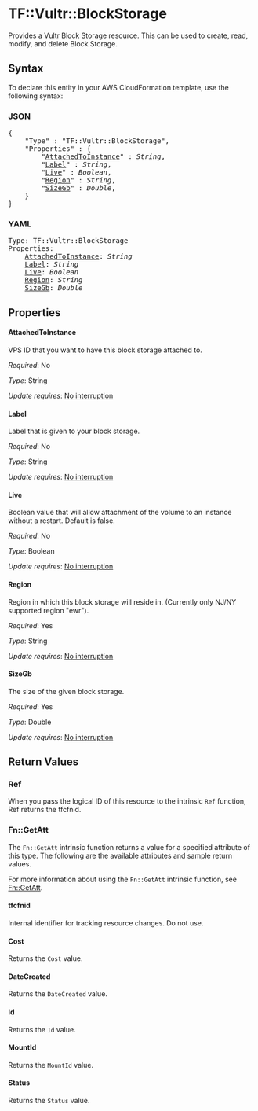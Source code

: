 # TF::Vultr::BlockStorage

Provides a Vultr Block Storage resource. This can be used to create, read, modify, and delete Block Storage.

## Syntax

To declare this entity in your AWS CloudFormation template, use the following syntax:

### JSON

<pre>
{
    "Type" : "TF::Vultr::BlockStorage",
    "Properties" : {
        "<a href="#attachedtoinstance" title="AttachedToInstance">AttachedToInstance</a>" : <i>String</i>,
        "<a href="#label" title="Label">Label</a>" : <i>String</i>,
        "<a href="#live" title="Live">Live</a>" : <i>Boolean</i>,
        "<a href="#region" title="Region">Region</a>" : <i>String</i>,
        "<a href="#sizegb" title="SizeGb">SizeGb</a>" : <i>Double</i>,
    }
}
</pre>

### YAML

<pre>
Type: TF::Vultr::BlockStorage
Properties:
    <a href="#attachedtoinstance" title="AttachedToInstance">AttachedToInstance</a>: <i>String</i>
    <a href="#label" title="Label">Label</a>: <i>String</i>
    <a href="#live" title="Live">Live</a>: <i>Boolean</i>
    <a href="#region" title="Region">Region</a>: <i>String</i>
    <a href="#sizegb" title="SizeGb">SizeGb</a>: <i>Double</i>
</pre>

## Properties

#### AttachedToInstance

VPS ID that you want to have this block storage attached to.

_Required_: No

_Type_: String

_Update requires_: [No interruption](https://docs.aws.amazon.com/AWSCloudFormation/latest/UserGuide/using-cfn-updating-stacks-update-behaviors.html#update-no-interrupt)

#### Label

Label that is given to your block storage.

_Required_: No

_Type_: String

_Update requires_: [No interruption](https://docs.aws.amazon.com/AWSCloudFormation/latest/UserGuide/using-cfn-updating-stacks-update-behaviors.html#update-no-interrupt)

#### Live

Boolean value that will allow attachment of the volume to an instance without a restart. Default is false.

_Required_: No

_Type_: Boolean

_Update requires_: [No interruption](https://docs.aws.amazon.com/AWSCloudFormation/latest/UserGuide/using-cfn-updating-stacks-update-behaviors.html#update-no-interrupt)

#### Region

Region in which this block storage will reside in. (Currently only NJ/NY supported region "ewr").

_Required_: Yes

_Type_: String

_Update requires_: [No interruption](https://docs.aws.amazon.com/AWSCloudFormation/latest/UserGuide/using-cfn-updating-stacks-update-behaviors.html#update-no-interrupt)

#### SizeGb

The size of the given block storage.

_Required_: Yes

_Type_: Double

_Update requires_: [No interruption](https://docs.aws.amazon.com/AWSCloudFormation/latest/UserGuide/using-cfn-updating-stacks-update-behaviors.html#update-no-interrupt)

## Return Values

### Ref

When you pass the logical ID of this resource to the intrinsic `Ref` function, Ref returns the tfcfnid.

### Fn::GetAtt

The `Fn::GetAtt` intrinsic function returns a value for a specified attribute of this type. The following are the available attributes and sample return values.

For more information about using the `Fn::GetAtt` intrinsic function, see [Fn::GetAtt](https://docs.aws.amazon.com/AWSCloudFormation/latest/UserGuide/intrinsic-function-reference-getatt.html).

#### tfcfnid

Internal identifier for tracking resource changes. Do not use.

#### Cost

Returns the <code>Cost</code> value.

#### DateCreated

Returns the <code>DateCreated</code> value.

#### Id

Returns the <code>Id</code> value.

#### MountId

Returns the <code>MountId</code> value.

#### Status

Returns the <code>Status</code> value.

